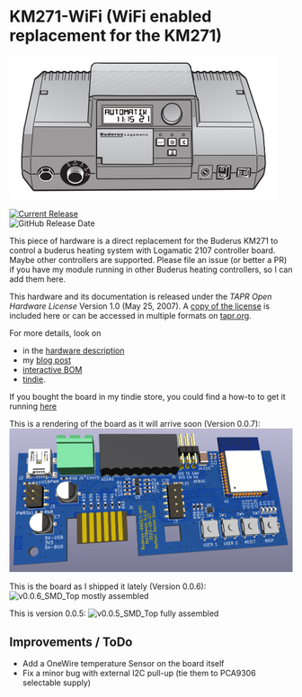 # KM271-WiFi (WiFi enabled replacement for the KM271)

![Buderus Logamatic 2107 M grey](IMG/Logamatic_2107M_grey.PNG)

[![Current Release](https://img.shields.io/github/release/the78mole/km271-wifi.svg)](https://github.com/the78mole/km271-wifi/releases/latest)    
![GitHub Release Date](https://img.shields.io/github/release-date/the78mole/km271-wifi)    

This piece of hardware is a direct replacement for the Buderus KM271 to control a buderus heating system with Logamatic 2107 controller board. Maybe other controllers are supported. Please file an issue (or better a PR) if you have my module running in other Buderus heating controllers, so I can add them here.

This hardware and its documentation is released under the *TAPR Open Hardware License* Version 1.0 (May 25, 2007). 
A [copy of the license](LICENSE.txt) is included here or can be accessed in multiple formats on [tapr.org](https://tapr.org/the-tapr-open-hardware-license/). 

For more details, look on 
  
  * in the [hardware description](DOC/Hardware%20Description.md)
  * my [blog post](https://the78mole.de/reverse-engineering-the-buderus-km217/) 
  * [interactive BOM](https://htmlpreview.github.io/?https://github.com/the78mole/km271-wifi/blob/main/KM217-WiFi/bom/ibom_0.1.0.html)
  * [tindie](https://www.tindie.com/products/the78mole/buderus-km217-wifi-replacement/).

If you bought the board in my tindie store, you could find a how-to to get it running [here](https://the78mole.de/projects/km271-wifi-howto/)


This is a rendering of the board as it will arrive soon (Version 0.0.7):
![v0.0.6_SMD_Top mostly assembled](IMG/KM271-WiFi-0.0.7_3D.png)

This is the board as I shipped it lately (Version 0.0.6):
![v0.0.6_SMD_Top mostly assembled](IMG/PXL_20230317_192132690.jpg)

This is version 0.0.5:
![v0.0.5_SMD_Top fully assembled](IMG/KM271-WiFi_0.0.5_top_fully.jpg)

## Improvements / ToDo

 * Add a OneWire temperature Sensor on the board itself
 * Fix a minor bug with external I2C pull-up (tie them to PCA9306 selectable supply)

